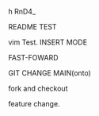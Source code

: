 h RnD4_

README TEST

vim Test. INSERT MODE

FAST-FOWARD

GIT CHANGE MAIN(onto)

fork and checkout

feature change.
